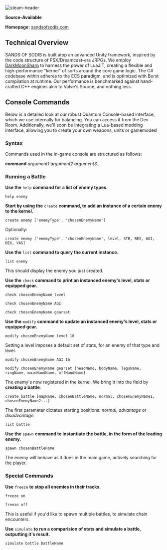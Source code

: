 ![steam-header](https://github.com/paylhorse/sands-of-sodis/assets/74363924/994893e1-106c-4587-81ee-605e2a32972b)

**Source-Available**

**Homepage:** [sandsofsodis.com](https://www.sandsofsodis.com/)

## Technical Overview

SANDS OF SODIS is built atop an advanced Unity framework, inspired by the code structure of PSX/Dreamcast-era JRPGs. We employ [DarkMoonSharp](https://github.com/paylhorse/darkmoonsharp) to harness the power of LuaJIT, creating a flexible and high-performance "kernel" of sorts around the core game logic. The C# codebase within adheres to the ECS paradigm, and is optimized with Burst compilation at runtime. Our performance is benchmarked against hand-crafted C++ engines akin to Valve's Source, and nothing less.

## Console Commands

Below is a detailed look at our robust Quantum Console-based interface, which we use internally for balancing. You can access it from the Dev Room. Additionally, we'll soon be integrating a Lua-based modding interface, allowing you to create your own weapons, units or gamemodes!

### Syntax

Commands used in the in-game console are structured as follows:

**command** *argument1* *argument2* *argument3*...

### Running a Battle

**Use the** `help` **command for a list of enemy types.**

`help enemy`

**Start by using the** `create` **command, to add an instance of a certain enemy to the kernel.**

`create enemy ['enemyType', 'chosenEnemyName']`

Optionally:

`create enemy ['enemyType', 'chosenEnemyName', level, STR, RES, AGI, DEX, VAS]`

**Use the** `list` **command to query the current instance.**

`list enemy`

This should display the enemy you just created.

**Use the** `check` **command to print an instanced enemy's level, stats or equipped gear.**

`check chosenEnemyName level`

`check chosenEnemyName AGI`

`check chosenEnemyName gearset`


**Use the** `modify` **command to update an instanced enemy's level, stats or equipped gear.**

`modify chosenEnemyName level 10`

Setting a level imposes a default set of stats, for an enemy of that type and level.

`modify chosenEnemyName AGI 16`

`modify chosenEnemyName gearset [headName, bodyName, legsName, ringName, mainHandName, offHandName]`

The enemy's now registered in the kernel. We bring it into the field by **creating a battle**:

`create battle [mapName, chosenBattleName, normal, chosenEnemyName1, chosenEnemyName2...]`

The first parameter dictates starting positions: *normal*, *advantage* or *disadvantage*.

`list battle`

**Use the** `spawn` **command to instantiate the battle, in the form of the leading enemy.**

`spawn chosenBattleName`

The enemy will behave as it does in the main game, actively searching for the player.

### Special Commands

**Use** `freeze` **to stop all enemies in their tracks.**

`freeze on`

`freeze off`

This is useful if you'd like to spawn multiple battles, to simulate chain encounters.

**Use** `simulate` **to run a comparision of stats and simulate a battle, outputting it's result.**

`simulate battle battleName`

